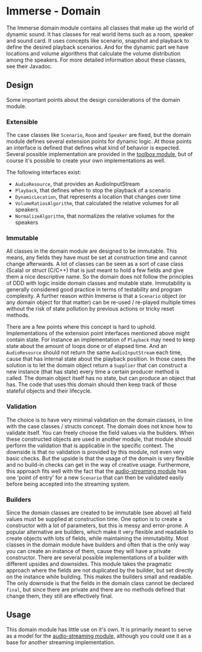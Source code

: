 # Immerse - Domain

The Immerse domain module contains all classes that make up the world of dynamic sound. It has classes for real world items such as a room,
speaker and sound card. It uses concepts like scenario, snapshot and playback to define the desired playback scenarios. And for the dynamic part
we have locations and volume algorithms that calculate the volume distribution among the speakers. For more detailed information about these
classes, see their Javadoc.

## Design

Some important points about the design considerations of the domain module.

### Extensible

The case classes like `Scenario`, `Room` and `Speaker` are fixed, but the domain module defines several extension points for dynamic logic.
At those points an interface is defined that defines what kind of behavior is expected. Several possible implementation are
provided in the [toolbox module](../toolbox/README.md), but of course it's possible to create your own implementations as well.

The following interfaces exist:
* `AudioResource`, that provides an AudioInputStream
* `Playback`, that defines when to stop the playback of a scenario
* `DynamicLocation`, that represents a location that changes over time
* `VolumeRatiosAlgorithm`, that calculated the relative volumes for all speakers
* `NormalizeAlgorithm`, that normalizes the relative volumes for the speakers

### Immutable

All classes in the domain module are designed to be immutable. This means, any fields they have must be set at construction time and
cannot change afterwards. A lot of classes can be seen as a sort of case class (Scala) or struct (C/C++) that is just meant to hold
a few fields and give them a nice descriptive name. So the domain does not follow the principles of DDD with logic inside domain
classes and mutable state. Immutability is generally considered good practice in terms of testability and program complexity.
A further reason within Immerse is that a `Scenario` object (or any domain object for that matter) can be re-used / re-played multiple
times without the risk of state pollution by previous actions or tricky reset methods.

There are a few points where this concept is hard to uphold. Implementations of the extension point interfaces mentioned above might contain state.
For instance an implementation of `Playback` may need to keep state about the amount of loops done or of elapsed time.
And an `AudioResource` should not return the same `AudioInputStream` each time, cause
that has internal state about the playback position. In those cases the solution is to let the domain object return a `Supplier` that
can construct a new instance (that has state) every time a certain producer method is called. The domain object itself has no state,
but can produce an object that has. The code that uses this domain should then keep track of those stateful objects and their lifecycle.

### Validation

The choice is to have very minimal validation on the domain classes, in line with the case classes / structs concept. The domain does not
know how to validate itself. You can freely choose the field values via the builders. When these constructed objects are used in another module,
that module should perform the validation that is applicable in the specific context. The downside is that no validation is provided by this module,
not even very basic checks. But the upside is that the usage of the domain is very flexible and no build-in checks can get in the way of creative usage.
Furthermore, this approach fits well with the fact that the [audio-streaming module](../audio-streaming/README.md) 
has one 'point of entry' for a new `Scenario` that can then be validated easily before being accepted into the streaming system.

### Builders

Since the domain classes are created to be immutable (see above) all field values must be supplied at construction time. One option is to create
a constructor with a lot of parameters, but this is messy and error-prone. A popular alternative are builders, which make it very flexible and readable
to create objects with lots of fields, while maintaining the immutability. Most classes in the domain module have builders and often that is the only way
you can create an instance of them, cause they will have a private constructor. There are several possible implementations of a builder with different
upsides and downsides. This module takes the pragmatic approach where the fields are not duplicated by the builder, but set directly on the instance while building.
This makes the builders small and readable. The only downside is that the fields in the domain class cannot be declared `final`, but since there are private and
there are no methods defined that change them, they still are effectively final.  

## Usage

This domain module has little use on it's own. It is primarily meant to serve as a model for the [audio-streaming module](../audio-streaming/README.md),
although you could use it as a base for another streaming implementation.
